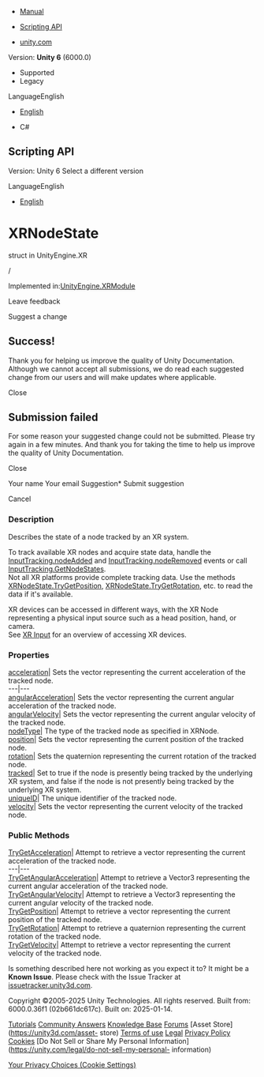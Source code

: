 [ ]()

  * [Manual](../Manual/index.html)
  * [Scripting API](../ScriptReference/index.html)

  * [unity.com](https://unity.com/)

Version: **Unity 6** (6000.0)

  * Supported
  * Legacy

LanguageEnglish

  * [English]()

  * C#

[ ](https://docs.unity3d.com)

## Scripting API

Version: Unity 6 Select a different version

LanguageEnglish

  * [English]()

# XRNodeState

struct in UnityEngine.XR

/

Implemented in:[UnityEngine.XRModule](UnityEngine.XRModule.html)

Leave feedback

Suggest a change

## Success!

Thank you for helping us improve the quality of Unity Documentation. Although
we cannot accept all submissions, we do read each suggested change from our
users and will make updates where applicable.

Close

## Submission failed

For some reason your suggested change could not be submitted. Please <a>try
again</a> in a few minutes. And thank you for taking the time to help us
improve the quality of Unity Documentation.

Close

Your name Your email Suggestion* Submit suggestion

Cancel

[ ]()

### Description

Describes the state of a node tracked by an XR system.

To track available XR nodes and acquire state data, handle the
[InputTracking.nodeAdded](XR.InputTracking-nodeAdded.html) and
[InputTracking.nodeRemoved](XR.InputTracking-nodeRemoved.html) events or call
[InputTracking.GetNodeStates](XR.InputTracking.GetNodeStates.html).  
Not all XR platforms provide complete tracking data. Use the methods
[XRNodeState.TryGetPosition](XR.XRNodeState.TryGetPosition.html),
[XRNodeState.TryGetRotation](XR.XRNodeState.TryGetRotation.html), etc. to read
the data if it's available.  
  
XR devices can be accessed in different ways, with the XR Node representing a
physical input source such as a head position, hand, or camera.  
See [XR Input](../Manual/xr_input.html) for an overview of accessing XR
devices.

### Properties

[acceleration](XR.XRNodeState-acceleration.html)| Sets the vector representing
the current acceleration of the tracked node.  
---|---  
[angularAcceleration](XR.XRNodeState-angularAcceleration.html)| Sets the
vector representing the current angular acceleration of the tracked node.  
[angularVelocity](XR.XRNodeState-angularVelocity.html)| Sets the vector
representing the current angular velocity of the tracked node.  
[nodeType](XR.XRNodeState-nodeType.html)| The type of the tracked node as
specified in XRNode.  
[position](XR.XRNodeState-position.html)| Sets the vector representing the
current position of the tracked node.  
[rotation](XR.XRNodeState-rotation.html)| Sets the quaternion representing the
current rotation of the tracked node.  
[tracked](XR.XRNodeState-tracked.html)|  Set to true if the node is presently
being tracked by the underlying XR system, and false if the node is not
presently being tracked by the underlying XR system.  
[uniqueID](XR.XRNodeState-uniqueID.html)| The unique identifier of the tracked
node.  
[velocity](XR.XRNodeState-velocity.html)| Sets the vector representing the
current velocity of the tracked node.  
  
### Public Methods

[TryGetAcceleration](XR.XRNodeState.TryGetAcceleration.html)| Attempt to
retrieve a vector representing the current acceleration of the tracked node.  
---|---  
[TryGetAngularAcceleration](XR.XRNodeState.TryGetAngularAcceleration.html)|
Attempt to retrieve a Vector3 representing the current angular acceleration of
the tracked node.  
[TryGetAngularVelocity](XR.XRNodeState.TryGetAngularVelocity.html)| Attempt to
retrieve a Vector3 representing the current angular velocity of the tracked
node.  
[TryGetPosition](XR.XRNodeState.TryGetPosition.html)| Attempt to retrieve a
vector representing the current position of the tracked node.  
[TryGetRotation](XR.XRNodeState.TryGetRotation.html)| Attempt to retrieve a
quaternion representing the current rotation of the tracked node.  
[TryGetVelocity](XR.XRNodeState.TryGetVelocity.html)| Attempt to retrieve a
vector representing the current velocity of the tracked node.  
  
Is something described here not working as you expect it to? It might be a
**Known Issue**. Please check with the Issue Tracker at
[issuetracker.unity3d.com](https://issuetracker.unity3d.com).

Copyright ©2005-2025 Unity Technologies. All rights reserved. Built from:
6000.0.36f1 (02b661dc617c). Built on: 2025-01-14.

[Tutorials](https://unity3d.com/learn) [Community
Answers](https://answers.unity3d.com) [Knowledge
Base](https://support.unity3d.com/hc/en-us)
[Forums](https://forum.unity3d.com) [Asset Store](https://unity3d.com/asset-
store) [Terms of use](https://docs.unity3d.com/Manual/TermsOfUse.html)
[Legal](https://unity.com/legal) [Privacy
Policy](https://unity.com/legal/privacy-policy)
[Cookies](https://unity.com/legal/cookie-policy) [Do Not Sell or Share My
Personal Information](https://unity.com/legal/do-not-sell-my-personal-
information)

[Your Privacy Choices (Cookie Settings)](javascript:void\(0\);)

